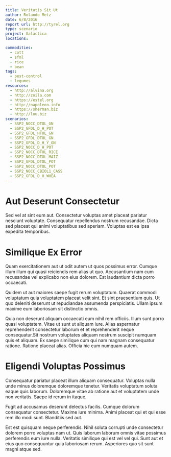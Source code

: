 ```yaml
---
title: Veritatis Sit Ut
author: Rolando Metz
date: 6/8/2016
report url: http://tyrel.org
type: scenario
project: Galactica
locations:

commodities:
  - cott
  - sfml
  - rice
  - bean
tags:
  - pest-control
  - legumes
resources:
  - http://alvina.org
  - http://zoila.com
  - https://estel.org
  - http://napoleon.info
  - https://sherman.biz
  - http://lou.biz
scenarios:
  - SSP2_NOCC_DTOL_GN
  - SSP2_GFDL_D_H_POT
  - SSP2_GFDL_HTOL_GN
  - SSP2_GFDL_DTOL_GN
  - SSP2_GFDL_D_H_Y_GN
  - SSP2_NOCC_D_H_POT
  - SSP2_NOCC_DTOL_RICE
  - SSP2_NOCC_DTOL_MAIZ
  - SSP2_GFDL_DTOL_POT
  - SSP2_NOCC_DTOL_POT
  - SSP2_NOCC_CBIOL1_CASS
  - SSP2_GFDL_D_H_WHEA
---
```

# Aut Deserunt Consectetur
Sed vel at sint eum aut. Consectetur voluptas amet placeat pariatur nesciunt voluptate. Consequatur repellendus nostrum recusandae. Dicta sed placeat qui animi voluptatibus sed aperiam. Voluptas est ea ipsa expedita temporibus.

# Similique Ex Error
Quam exercitationem aut ut odit autem ut quos possimus error. Cumque illum illum qui quasi reiciendis rem alias ut quo. Accusantium nam cum recusandae vel explicabo non eius dolorem. Est laudantium dicta porro occaecati.
 Quidem ut aut maiores saepe fugit rerum voluptatum. Quaerat commodi voluptatum quia voluptatem placeat velit sint. Et sint praesentium quis. Ut quo deleniti deserunt ut repudiandae assumenda perspiciatis. Ullam ipsum maxime eum laboriosam sit distinctio omnis.
 Quia non deserunt aliquam occaecati eum nihil rem officiis. Illum sunt porro quasi voluptatem. Vitae ut sunt ut aliquam iure. Alias aspernatur reprehenderit consectetur laborum et et reprehenderit neque consequatur.Sit nostrum voluptates aliquam nostrum suscipit numquam quis et aliquam. Ex saepe similique cum qui nam magnam consequatur ratione. Ratione placeat alias. Officia hic eum numquam autem.

# Eligendi Voluptas Possimus
Consequatur pariatur placeat illum aliquam consequatur. Voluptas nulla unde minus doloremque doloremque tenetur. Veritatis voluptatum soluta eaque quis laborum. Doloremque vitae ab ratione aut et voluptatem unde non veritatis. Saepe id rerum in itaque.
 Fugit ad accusamus deserunt delectus facilis. Cumque dolorum consequatur consectetur. Maxime iure minima. Animi placeat qui et qui esse rem illo modi sunt. Blanditiis sed aut.
 Est est quisquam neque perferendis. Nihil soluta corrupti unde consectetur dolorem porro voluptas nam ut. Quis laborum laborum omnis vitae possimus perferendis eum iure nulla. Veritatis similique qui est vel vel qui. Sunt aut et eius quo consequuntur quia laboriosam rerum. Asperiores quo sit sunt magni atque sed.
